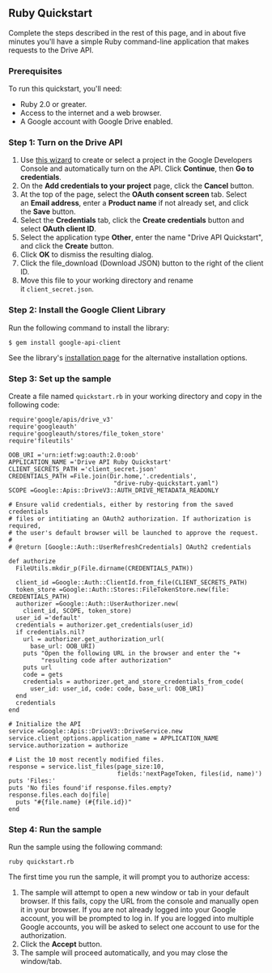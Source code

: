 ## Ruby Quickstart

Complete the steps described in the rest of this page, and in about five minutes you'll have a simple Ruby command-line application that makes requests to the Drive API.

### Prerequisites

To run this quickstart, you'll need:

- Ruby 2.0 or greater.
- Access to the internet and a web browser.
- A Google account with Google Drive enabled.

### Step 1: Turn on the Drive API

1. Use [this wizard](https://console.developers.google.com/start/api?id=drive) to create or select a project in the Google Developers Console and automatically turn on the API. Click **Continue**, then **Go to credentials**.
2. On the **Add credentials to your project** page, click the **Cancel** button.
3. At the top of the page, select the **OAuth consent screen** tab. Select an **Email address**, enter a **Product name** if not already set, and click the **Save** button.
4. Select the **Credentials** tab, click the **Create credentials** button and select **OAuth client ID**.
5. Select the application type **Other**, enter the name "Drive API Quickstart", and click the **Create** button.
6. Click **OK** to dismiss the resulting dialog.
7. Click the file_download (Download JSON) button to the right of the client ID.
8. Move this file to your working directory and rename it `client_secret.json`.

### Step 2: Install the Google Client Library

Run the following command to install the library:
```
$ gem install google-api-client
```
See the library's [installation page](https://developers.google.com/api-client-library/ruby/start/installation) for the alternative installation options.

### Step 3: Set up the sample

Create a file named `quickstart.rb` in your working directory and copy in the following code:

```
require'google/apis/drive_v3'
require'googleauth'
require'googleauth/stores/file_token_store'
require'fileutils'

OOB_URI ='urn:ietf:wg:oauth:2.0:oob'
APPLICATION_NAME ='Drive API Ruby Quickstart'
CLIENT_SECRETS_PATH ='client_secret.json'
CREDENTIALS_PATH =File.join(Dir.home,'.credentials',
                             "drive-ruby-quickstart.yaml")
SCOPE =Google::Apis::DriveV3::AUTH_DRIVE_METADATA_READONLY

# Ensure valid credentials, either by restoring from the saved credentials
# files or intitiating an OAuth2 authorization. If authorization is required,
# the user's default browser will be launched to approve the request.
#
# @return [Google::Auth::UserRefreshCredentials] OAuth2 credentials

def authorize
  FileUtils.mkdir_p(File.dirname(CREDENTIALS_PATH))

  client_id =Google::Auth::ClientId.from_file(CLIENT_SECRETS_PATH)
  token_store =Google::Auth::Stores::FileTokenStore.new(file: CREDENTIALS_PATH)
  authorizer =Google::Auth::UserAuthorizer.new(
    client_id, SCOPE, token_store)
  user_id ='default'
  credentials = authorizer.get_credentials(user_id)
  if credentials.nil?
    url = authorizer.get_authorization_url(
      base_url: OOB_URI)
    puts "Open the following URL in the browser and enter the "+
         "resulting code after authorization"
    puts url
    code = gets
    credentials = authorizer.get_and_store_credentials_from_code(
      user_id: user_id, code: code, base_url: OOB_URI)
  end
  credentials
end

# Initialize the API
service =Google::Apis::DriveV3::DriveService.new
service.client_options.application_name = APPLICATION_NAME
service.authorization = authorize

# List the 10 most recently modified files.
response = service.list_files(page_size:10,
                              fields:'nextPageToken, files(id, name)')
puts 'Files:'
puts 'No files found'if response.files.empty?
response.files.each do|file|
  puts "#{file.name} (#{file.id})"
end
```

### Step 4: Run the sample

Run the sample using the following command:
```
ruby quickstart.rb
```
The first time you run the sample, it will prompt you to authorize access:

1. The sample will attempt to open a new window or tab in your default browser. If this fails, copy the URL from the console and manually open it in your browser. If you are not already logged into your Google account, you will be prompted to log in. If you are logged into multiple Google accounts, you will be asked to select one account to use for the authorization.
2. Click the **Accept** button.
3. The sample will proceed automatically, and you may close the window/tab.
